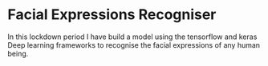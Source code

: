 # Facial Expressions Recogniser
In this lockdown period I have build a model using the tensorflow and keras Deep learning frameworks to recognise the facial expressions of any human being.

